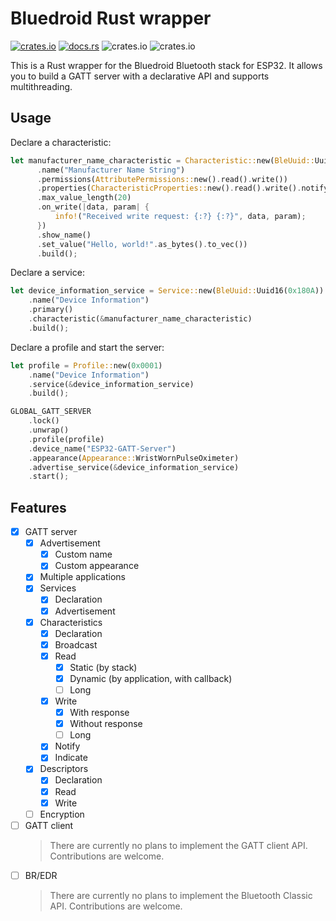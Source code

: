 # Bluedroid Rust wrapper

[![crates.io](https://img.shields.io/crates/v/bluedroid)](https://crates.io/crates/bluedroid)
[![docs.rs](https://docs.rs/bluedroid/badge.svg)](https://docs.rs/bluedroid)
![crates.io](https://img.shields.io/crates/d/bluedroid)
![crates.io](https://img.shields.io/crates/l/bluedroid)

This is a Rust wrapper for the Bluedroid Bluetooth stack for ESP32.
It allows you to build a GATT server with a declarative API and supports multithreading.

## Usage

Declare a characteristic:

```rust
let manufacturer_name_characteristic = Characteristic::new(BleUuid::Uuid16(0x2A29))
      .name("Manufacturer Name String")
      .permissions(AttributePermissions::new().read().write())
      .properties(CharacteristicProperties::new().read().write().notify())
      .max_value_length(20)
      .on_write(|data, param| {
          info!("Received write request: {:?} {:?}", data, param);
      })
      .show_name()
      .set_value("Hello, world!".as_bytes().to_vec())
      .build();
```

Declare a service:

```rust
let device_information_service = Service::new(BleUuid::Uuid16(0x180A))
    .name("Device Information")
    .primary()
    .characteristic(&manufacturer_name_characteristic)
    .build();
```

Declare a profile and start the server:

```rust
let profile = Profile::new(0x0001)
    .name("Device Information")
    .service(&device_information_service)
    .build();

GLOBAL_GATT_SERVER
    .lock()
    .unwrap()
    .profile(profile)
    .device_name("ESP32-GATT-Server")
    .appearance(Appearance::WristWornPulseOximeter)
    .advertise_service(&device_information_service)
    .start();
```

## Features

- [x] GATT server
  - [x] Advertisement
    - [x] Custom name
    - [x] Custom appearance
  - [x] Multiple applications
  - [x] Services
    - [x] Declaration
    - [x] Advertisement
  - [x] Characteristics
    - [x] Declaration
    - [x] Broadcast
    - [x] Read
      - [x] Static (by stack)
      - [x] Dynamic (by application, with callback)
      - [ ] Long
    - [x] Write
      - [x] With response
      - [x] Without response
      - [ ] Long
    - [x] Notify
    - [x] Indicate
  - [x] Descriptors
    - [x] Declaration
    - [x] Read
    - [x] Write
  - [ ] Encryption
- [ ] GATT client
  > There are currently no plans to implement the GATT client API.
  > Contributions are welcome.
- [ ] BR/EDR
  > There are currently no plans to implement the Bluetooth Classic API.
  > Contributions are welcome.
